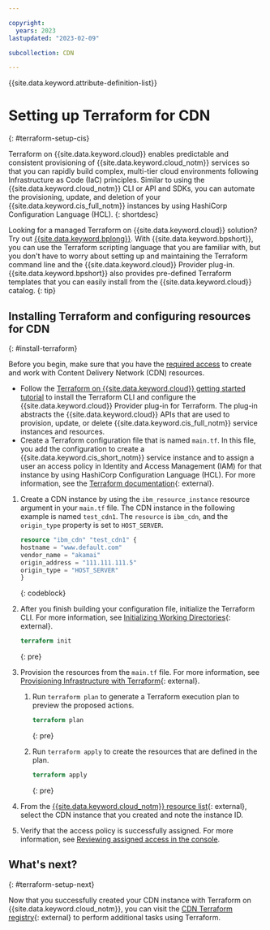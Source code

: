 ```yaml
---

copyright:
  years: 2023
lastupdated: "2023-02-09"

subcollection: CDN

---
```


{{site.data.keyword.attribute-definition-list}}

# Setting up Terraform for CDN
{: #terraform-setup-cis}

Terraform on {{site.data.keyword.cloud}} enables predictable and consistent provisioning of {{site.data.keyword.cloud_notm}} services so that you can rapidly build complex, multi-tier cloud environments following Infrastructure as Code (IaC) principles. Similar to using the {{site.data.keyword.cloud_notm}} CLI or API and SDKs, you can automate the provisioning, update, and deletion of your {{site.data.keyword.cis_full_notm}} instances by using HashiCorp Configuration Language (HCL).
{: shortdesc}

Looking for a managed Terraform on {{site.data.keyword.cloud}} solution? Try out [{{site.data.keyword.bplong}}](/docs/schematics?topic=schematics-getting-started). With {{site.data.keyword.bpshort}}, you can use the Terraform scripting language that you are familiar with, but you don't have to worry about setting up and maintaining the Terraform command line and the {{site.data.keyword.cloud}} Provider plug-in. {{site.data.keyword.bpshort}} also provides pre-defined Terraform templates that you can easily install from the {{site.data.keyword.cloud}} catalog.
{: tip}

## Installing Terraform and configuring resources for CDN
{: #install-terraform}

Before you begin, make sure that you have the [required access](/docs/account?topic=account-mngclassicinfra) to create and work with Content Delivery Network (CDN) resources.

- Follow the [Terraform on {{site.data.keyword.cloud}} getting started tutorial](/docs/ibm-cloud-provider-for-terraform?topic=ibm-cloud-provider-for-terraform-getting-started) to install the Terraform CLI and configure the {{site.data.keyword.cloud}} Provider plug-in for Terraform. The plug-in abstracts the {{site.data.keyword.cloud}} APIs that are used to provision, update, or delete {{site.data.keyword.cis_full_notm}} service instances and resources.
- Create a Terraform configuration file that is named `main.tf`. In this file, you add the configuration to create a {{site.data.keyword.cis_short_notm}} service instance and to assign a user an access policy in Identity and Access Management (IAM) for that instance by using HashiCorp Configuration Language (HCL). For more information, see the [Terraform documentation](https://developer.hashicorp.com/terraform/language){: external}.

1. Create a CDN instance by using the `ibm_resource_instance` resource argument in your `main.tf` file.
   The CDN instance in the following example is named `test_cdn1`. The `resource` is `ibm_cdn`, and the `origin_type` property is set to `HOST_SERVER`.

   ```terraform
   resource "ibm_cdn" "test_cdn1" {
   hostname = "www.default.com"
   vendor_name = "akamai"
   origin_address = "111.111.111.5"
   origin_type = "HOST_SERVER"
   }
   ```
   {: codeblock}

1. After you finish building your configuration file, initialize the Terraform CLI. For more information, see [Initializing Working Directories](https://developer.hashicorp.com/terraform/cli/init){: external}.

   ```terraform
   terraform init
   ```
   {: pre}

1. Provision the resources from the `main.tf` file. For more information, see [Provisioning Infrastructure with Terraform](https://developer.hashicorp.com/terraform/cli/run){: external}.

   1. Run `terraform plan` to generate a Terraform execution plan to preview the proposed actions.

      ```terraform
      terraform plan
      ```
      {: pre}

   1. Run `terraform apply` to create the resources that are defined in the plan.

      ```terraform
      terraform apply
      ```
      {: pre}

1. From the [{{site.data.keyword.cloud_notm}} resource list](/resources){: external}, select the CDN instance that you created and note the instance ID.
1. Verify that the access policy is successfully assigned. For more information, see [Reviewing assigned access in the console](/docs/account?topic=account-assign-access-resources&interface=ui#review-your-access-console).

## What's next?
{: #terraform-setup-next}

Now that you successfully created your CDN instance with Terraform on {{site.data.keyword.cloud_notm}}, you can visit the [CDN Terraform registry](https://registry.terraform.io/providers/IBM-Cloud/ibm/latest/docs/resources/cdn){: external} to perform additional tasks using Terraform.
